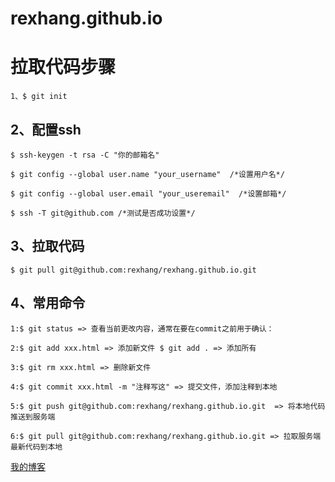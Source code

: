 # rexhang.github.io

# 拉取代码步骤

    1、$ git init

## 2、配置ssh

    $ ssh-keygen -t rsa -C "你的邮箱名"

    $ git config --global user.name "your_username"  /*设置用户名*/

    $ git config --global user.email "your_useremail"  /*设置邮箱*/

    $ ssh -T git@github.com /*测试是否成功设置*/

## 3、拉取代码

    $ git pull git@github.com:rexhang/rexhang.github.io.git

## 4、常用命令

    1:$ git status => 查看当前更改内容，通常在要在commit之前用于确认：

    2:$ git add xxx.html => 添加新文件 $ git add . => 添加所有

    3:$ git rm xxx.html => 删除新文件

    4:$ git commit xxx.html -m "注释写这" => 提交文件，添加注释到本地

    5:$ git push git@github.com:rexhang/rexhang.github.io.git  => 将本地代码推送到服务端

    6:$ git pull git@github.com:rexhang/rexhang.github.io.git => 拉取服务端最新代码到本地

[我的博客](https://rexhang.com/blog "title text")
